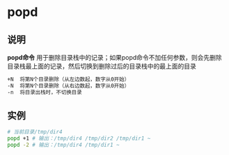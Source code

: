 # popd

## 说明

**popd命令** 用于删除目录栈中的记录；如果popd命令不加任何参数，则会先删除目录栈最上面的记录，然后切换到删除过后的目录栈中的最上面的目录

```markdown
+N  将第N个目录删除（从左边数起，数字从0开始）
-N  将第N个目录删除（从右边数起，数字从0开始）
-n  将目录出栈时，不切换目录
```

## 实例

```bash
# 当前目录/tmp/dir4
popd +1 # 输出：/tmp/dir4 /tmp/dir2 /tmp/dir1 ~
popd -2 # 输出：/tmp/dir4 /tmp/dir1 ~
```
